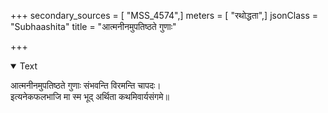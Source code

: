 +++
secondary_sources = [ "MSS_4574",]
meters = [ "रथोद्धता",]
jsonClass = "Subhaashita"
title = "आत्मनीनमुपतिष्ठते गुणाः"

+++

<details open><summary>Text</summary>

आत्मनीनमुपतिष्ठते गुणाः संभवन्ति विरमन्ति चापदः।  
इत्यनेकफलभाजि मा स्म भूद् अर्थिता कथमिवार्यसंगमे॥
</details>
